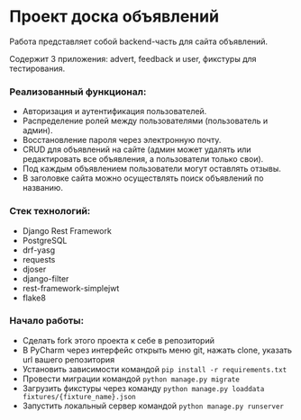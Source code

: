 # Проект доска объявлений

Работа представляет собой backend-часть для сайта объявлений. 

Содержит 3 приложения: advert, feedback и user, фикстуры для тестирования.

### Реализованный функционал:

- Авторизация и аутентификация пользователей.
- Распределение ролей между пользователями (пользователь и админ).
- Восстановление пароля через электронную почту.
- CRUD для объявлений на сайте (админ может удалять или редактировать все объявления, а пользователи только свои).
- Под каждым объявлением пользователи могут оставлять отзывы.
- В заголовке сайта можно осуществлять поиск объявлений по названию.

### Стек технологий:

- Django Rest Framework
- PostgreSQL
- drf-yasg
- requests
- djoser
- django-filter
- rest-framework-simplejwt
- flake8

### Начало работы:
- Сделать fork этого проекта к себе в репозиторий
- В PyCharm через интерфейс открыть меню git, нажать clone, указать url вашего репозитория
- Установить зависимости командой `pip install -r requirements.txt`
- Провести миграции командой `python manage.py migrate`
- Загрузить фикстуры через команду `python manage.py loaddata fixtures/{fixture_name}.json`
- Запустить локальный сервер командой `python manage.py runserver`
